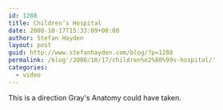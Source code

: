 ```yaml
---
id: 1288
title: Children’s Hospital
date: 2008-10-17T15:33:09+00:00
author: Stefan Hayden
layout: post
guid: http://www.stefanhayden.com/blog/?p=1288
permalink: /blog'/2008/10/17/children%e2%80%99s-hospital/'
categories:
  - video
---
```

This is a direction Gray's Anatomy could have taken.

<object width="425" height="344"><param name="movie" value="http://www.youtube.com/v/Q1NfJJ-GNEg&color1=0x3a3a3a&color2=0x999999&fs=1"></param><param name="allowFullScreen" value="true"></param><embed src="http://www.youtube.com/v/Q1NfJJ-GNEg&color1=0x3a3a3a&color2=0x999999&fs=1" type="application/x-shockwave-flash" allowfullscreen="true" width="425" height="344"></embed></object>
